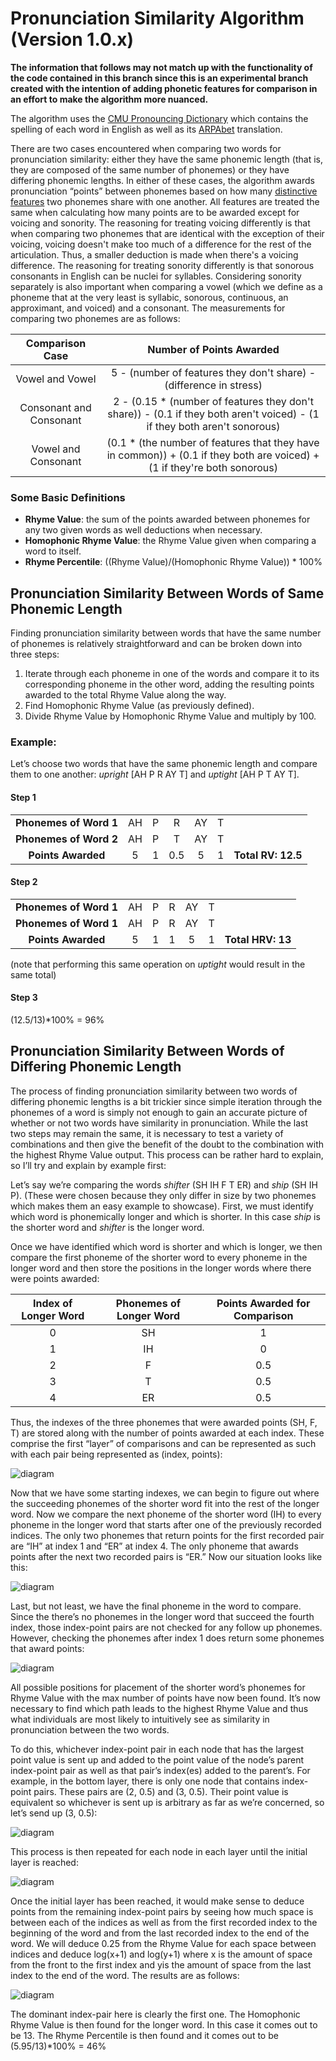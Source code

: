 # Pronunciation Similarity Algorithm (Version 1.0.x)

**The information that follows may not match up with the functionality of the code contained in this branch since this is an experimental branch created with the intention of adding phonetic features for comparison in an effort to make the algorithm more nuanced.**

The algorithm uses the [CMU Pronouncing Dictionary](http://www.speech.cs.cmu.edu/cgi-bin/cmudict) which contains the spelling of each word in English as well as its [ARPAbet](https://en.wikipedia.org/wiki/Arpabet) translation.

There are two cases encountered when comparing two words for pronunciation similarity: either they have the same phonemic length (that is, they are composed of the same number of phonemes) or they have differing phonemic lengths. In either of these cases, the algorithm awards pronunciation “points” between phonemes based on how many [distinctive features](https://en.wikipedia.org/wiki/Distinctive_feature) two phonemes share with one another. All features are treated the same when calculating how many points are to be awarded except for voicing and sonority. The reasoning for treating voicing differently is that when comparing two phonemes that are identical with the exception of their voicing, voicing doesn't make too much of a difference for the rest of the articulation. Thus, a smaller deduction is made when there's a voicing difference. The reasoning for treating sonority differently is that sonorous consonants in English can be nuclei for syllables. Considering sonority separately is also important when comparing a vowel (which we define as a phoneme that at the very least is syllabic, sonorous, continuous, an approximant, and voiced) and a consonant.
The measurements for comparing two phonemes are as follows:

| **Comparison Case**      | **Number of Points Awarded** |
| :-------------: |:-------------:         |
| Vowel and Vowel        | 5 - (number of features they don't share) - (difference in stress)         |
| Consonant and Consonant   | 2 - (0.15 * (number of features they don't share)) - (0.1 if they both aren't voiced) - (1 if they both aren't sonorous)              |
| Vowel and Consonant   | (0.1 * (the number of features that they have in common)) + (0.1 if they both are voiced) + (1 if they're both sonorous)               |

### Some Basic Definitions

* **Rhyme Value**: the sum of the points awarded between phonemes for any two given words as well deductions when necessary.
* **Homophonic Rhyme Value**: the Rhyme Value given when comparing a word to itself.
* **Rhyme Percentile**: ((Rhyme Value)/(Homophonic Rhyme Value)) * 100%

## Pronunciation Similarity Between Words of Same Phonemic Length

Finding pronunciation similarity between words that have the same number of phonemes is relatively straightforward and can be broken down into three steps:

1. Iterate through each phoneme in one of the words and compare it to its corresponding phoneme in the other word, adding the resulting points awarded to the total Rhyme Value along the way.
2. Find Homophonic Rhyme Value (as previously defined).
3. Divide Rhyme Value by Homophonic Rhyme Value and multiply by 100.

### Example:

Let’s choose two words that have the same phonemic length and compare them to one another: *upright* [AH P R AY T] and *uptight* [AH P T AY T].

#### Step 1

|  |  |  |  |  |  |  |
| :--------------------: | :-: | :-: | :-: | :-: | :-: | :-: |
| **Phonemes of Word 1** | AH | P | R | AY | T |  |
| **Phonemes of Word 2** | AH | P | T | AY | T |  |
| **Points Awarded** | 5 | 1 | 0.5 | 5 | 1 | **Total RV: 12.5** |
 
#### Step 2
|  |  |  |  |  |  |  |
| :--------------------: | :-: | :-: | :-: | :-: | :-: | :-: |
| **Phonemes of Word 1** | AH | P | R | AY | T |  |
| **Phonemes of Word 1** | AH | P | R | AY | T |  |
| **Points Awarded** | 5 | 1 | 1 | 5 | 1 | **Total HRV: 13** |
(note that performing this same operation on *uptight* would result in the same total)
 
#### Step 3
(12.5/13)*100% = 96%

## Pronunciation Similarity Between Words of Differing Phonemic Length

The process of finding pronunciation similarity between two words of differing phonemic lengths is a bit trickier since simple iteration through the phonemes of a word is simply not enough to gain an accurate picture of whether or not two words have similarity in pronunciation. While the last two steps may remain the same, it is necessary to test a variety of combinations and then give the benefit of the doubt to the combination with the highest Rhyme Value output. This process can be rather hard to explain, so I’ll try and explain by example first:

Let’s say we’re comparing the words *shifter* (SH IH F T ER) and *ship* (SH IH P). (These were chosen because they only differ in size by two phonemes which makes them an easy example to showcase). First, we must identify which word is phonemically longer and which is shorter. In this case *ship* is the shorter word and *shifter* is the longer word.

Once we have identified which word is shorter and which is longer, we then compare the first phoneme of the shorter word to every phoneme in the longer word and then store the positions in the longer words where there were points awarded:

| **Index of Longer Word** | **Phonemes of Longer Word** | **Points Awarded for Comparison** |
| :--: | :--: | :--: |
| 0   | SH | 1 |
| 1   | IH | 0 |
| 2   | F | 0.5 |
| 3   | T | 0.5 |
| 4   | ER | 0.5 |

Thus, the indexes of the three phonemes that were awarded points (SH, F, T) are stored along with the number of points awarded at each index. These comprise the first “layer” of comparisons and can be represented as such with each pair being represented as (index, points):

![diagram](http://tomlisankie.com/pronunciation-algorithm-diagrams/1.png "Stage 1")

Now that we have some starting indexes, we can begin to figure out where the succeeding phonemes of the shorter word fit into the rest of the longer word. Now we compare the next phoneme of the shorter word (IH) to every phoneme in the longer word that starts after one of the previously recorded indices. The only two phonemes that return points for the first recorded pair are “IH” at index 1 and “ER” at index 4. The only phoneme that awards points after the next two recorded pairs is “ER.” Now our situation looks like this:

![diagram](http://tomlisankie.com/pronunciation-algorithm-diagrams/2.png "Stage 1")

Last, but not least, we have the final phoneme in the word to compare. Since the there’s no phonemes in the longer word that succeed the fourth index, those index-point pairs are not checked for any follow up phonemes. However, checking the phonemes after index 1 does return some phonemes that award points:

![diagram](http://tomlisankie.com/pronunciation-algorithm-diagrams/3.png "Stage 1")

All possible positions for placement of the shorter word’s phonemes for Rhyme Value with the max number of points have now been found. It’s now necessary to find which path leads to the highest Rhyme Value and thus what individuals are most likely to intuitively see as similarity in pronunciation between the two words.

To do this, whichever index-point pair in each node that has the largest point value is sent up and added to the point value of the node’s parent index-point pair as well as that pair’s index(es) added to the parent’s. For example, in the bottom layer, there is only one node that contains index-point pairs. These pairs are (2, 0.5) and (3, 0.5). Their point value is equivalent so whichever is sent up is arbitrary as far as we’re concerned, so let’s send up (3, 0.5):

![diagram](http://tomlisankie.com/pronunciation-algorithm-diagrams/4.png "Stage 1")

This process is then repeated for each node in each layer until the initial layer is reached:

![diagram](http://tomlisankie.com/pronunciation-algorithm-diagrams/5.png "Stage 1")

Once the initial layer has been reached, it would make sense to deduce points from the remaining index-point pairs by seeing how much space is between each of the indices as well as from the first recorded index to the beginning of the word and from the last recorded index to the end of the word. We will deduce 0.25 from the Rhyme Value for each space between indices and deduce log(x+1) and log(y+1)  where x is the amount of space from the front to the first index and yis the amount of space from the last index to the end of the word. The results are as follows:

![diagram](http://tomlisankie.com/pronunciation-algorithm-diagrams/6.png "Stage 1")

The dominant index-pair here is clearly the first one. The Homophonic Rhyme Value is then found for the longer word. In this case it comes out to be 13. The Rhyme Percentile is then found and it comes out to be (5.95/13)*100% = 46%
